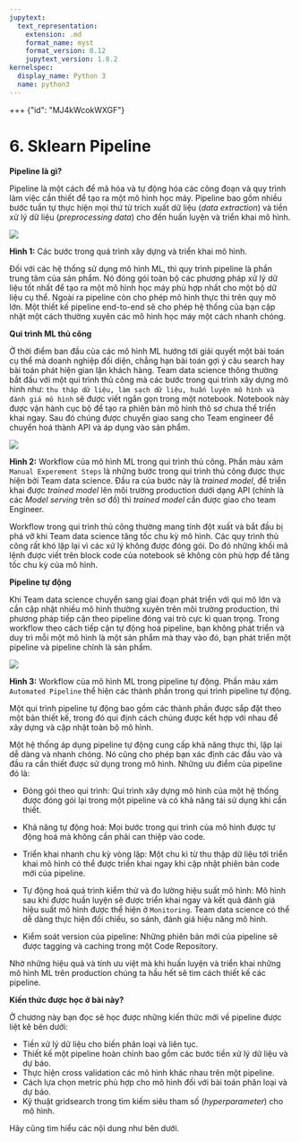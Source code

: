 ```yaml
---
jupytext:
  text_representation:
    extension: .md
    format_name: myst
    format_version: 0.12
    jupytext_version: 1.8.2
kernelspec:
  display_name: Python 3
  name: python3
---
```


+++ {"id": "MJ4kWcokWXGF"}

# 6. Sklearn Pipeline

**Pipeline là gì?**

Pipeline là một cách để mã hóa và tự động hóa các công đoạn và quy trình làm việc cần thiết để tạo ra một mô hình học máy. Pipeline bao gồm nhiều bước tuần tự thực hiện mọi thứ từ trích xuất dữ liệu (_data extraction_) và tiền xử lý dữ liệu (_preprocessing data_) cho đến huấn luyện và triển khai mô hình.


![](https://imgur.com/oFng9yE.png)

**Hình 1:** Các bước trong quá trình xây dựng và triển khai mô hình.

Đối với các hệ thống sử dụng mô hình ML, thì quy trình pipeline là phần trung tâm của sản phẩm. Nó đóng gói toàn bộ các phương pháp xử lý dữ liệu tốt nhất để tạo ra một mô hình học máy phù hợp nhất cho một bộ dữ liệu cụ thể. Ngoài ra pipeline còn cho phép mô hình thực thi trên quy mô lớn. Một thiết kế pipeline end-to-end sẽ cho phép hệ thống của bạn cập nhật một cách thường xuyên các mô hình học máy một cách nhanh chóng.

**Qui trình ML thủ công**

Ở thời điểm ban đầu của các mô hình ML hướng tới giải quyết một bài toán cụ thể mà doanh nghiệp đối diện, chẳng hạn bài toán gợi ý câu search hay bài toán phát hiện gian lận khách hàng. Team data science thông thường bắt đầu với một qui trình thủ công mà các bước trong qui trình xây dựng mô hình như: `thu thập dữ liệu, làm sạch dữ liệu, huấn luyện mô hình và đánh giá mô hình` sẽ được viết ngắn gọn trong một notebook. Notebook này được vận hành cục bộ để tạo ra phiên bản mô hình thô sơ chưa thế triển khai ngay. Sau đó chúng được chuyển giao sang cho Team engineer để chuyển hoá thành API và áp dụng vào sản phẩm.

![](https://imgur.com/CDkSOm8.png)

**Hình 2:** Workflow của mô hình ML trong qui trình thủ công. Phần màu xám `Manual Experement Steps` là những bước trong qui trình thủ công được thực hiện bởi Team data science. Đầu ra của bước này là _trained model_, để triển khai được _trained model_ lên môi trường production dưới dạng API (chính là các _Model serving_ trên sơ đồ) thì _trained model_ cần được giao cho team Engineer.

Workflow trong qui trình thủ công thường mang tính đột xuất và bắt đầu bị phá vỡ khi Team data science tăng tốc chu kỳ mô hình. Các quy trình thủ công rất khó lặp lại vì các xử lý không được đóng gói. Do đó những khối mã lệnh được viết trên block code của notebook sẽ không còn phù hợp để tăng tốc chu kỳ của mô hình.

**Pipeline tự động**

Khi Team data science chuyển sang giai đoạn phát triển với qui mô lớn và cần cập nhật nhiều mô hình thường xuyên trên môi trường production, thì phương pháp tiếp cận theo pipeline đóng vai trò cực kì quan trọng. Trong workflow theo cách tiếp cận tự động hoá pipeline, bạn không phát triển và duy trì mỗi một mô hình là một sản phẩm mà thay vào đó, bạn phát triển một pipeline và pipeline chính là sản phẩm.

![](https://imgur.com/vKvZapp.png)

**Hình 3:** Workflow của mô hình ML trong pipeline tự động. Phần màu xám `Automated Pipeline` thể hiện các thành phần trong qui trình pipeline tự động.

Một qui trình pipeline tự động bao gồm các thành phần được sắp đặt theo một bản thiết kế, trong đó qui định cách chúng được kết hợp với nhau để xây dựng và cập nhật toàn bộ mô hình.

Một hệ thống áp dụng pipeline tự động cung cấp khả năng thực thi, lặp lại dễ dàng và nhanh chóng. Nó cũng cho phép bạn xác định các đầu vào và đầu ra cần thiết được sử dụng trong mô hình. Những ưu điểm của pipeline đó là:

* Đóng gói theo qui trình: Qui trình xây dựng mô hình của một hệ thống được đóng gói lại trong một pipeline và có khả năng tái sử dụng khi cần thiết.

* Khả năng tự động hoá: Mọi bước trong qui trình của mô hình được tự động hoá mà không cần phải can thiệp vào code.

* Triển khai nhanh chu kỳ vòng lặp: Một chu kì từ thu thập dữ liệu tới triển khai mô hình có thể được triển khai ngay khi cập nhật phiên bản code mới của pipeline.

* Tự động hoá quá trình kiểm thử và đo lường hiệu suất mô hình: Mô hình sau khi được huấn luyện sẽ được triển khai ngay và kết quả đánh giá hiệu suất mô hình được thể hiện ở `Monitoring`. Team data science có thể dễ dàng thực hiện đối chiếu, so sánh, đánh giá hiệu năng mô hình.

* Kiểm soát version của pipeline: Những phiên bản mới của pipeline sẽ được tagging và caching trong một Code Repository.

Nhờ những hiệu quả và tính ưu việt mà khi huấn luyện và triển khai những mô hình ML trên production chúng ta hầu hết sẽ tìm cách thiết kế các pipeline.


**Kiến thức được học ở bài này?**

Ở chương này bạn đọc sẽ học được những kiến thức mới về pipeline được liệt kê bên dưới:

* Tiền xử lý dữ liệu cho biến phân loại và liên tục.
* Thiết kế một pipeline hoàn chỉnh bao gồm các bước tiền xử lý dữ liệu và dự báo.
* Thực hiện cross validation các mô hình khác nhau trên một pipeline.
* Cách lựa chọn metric phù hợp cho mô hình đối với bài toán phân loại và dự báo.
* Kỹ thuật gridsearch trong tìm kiếm siêu tham số (_hyperparameter_) cho mô hình.

Hãy cũng tìm hiểu các nội dung như bên dưới.
